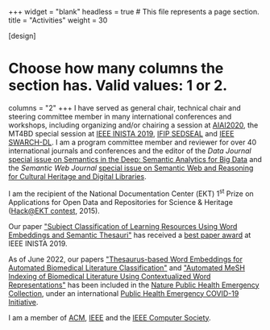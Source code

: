 +++
widget = "blank"
headless = true  # This file represents a page section.
title = "Activities"
weight = 30

[design]
  # Choose how many columns the section has. Valid values: 1 or 2.
  columns = "2"
+++
<i class="fa fa-users" aria-hidden="true"></i> I have served as general chair, technical chair and steering committee member in many international conferences and workshops, including organizing and/or chairing a session at [AIAI2020](http://www.aiai2020.eu), the MT4BD special session at [IEEE INISTA 2019](http://inista.org/inista19/ssessions.html), [IFIP SEDSEAL](https://sedseal2018.ceid.upatras.gr) and [IEEE SWARCH-DL](http://swig.hpclab.ceid.upatras.gr/SWARCH-DL). I am a program committee member and reviewer for over 40 international journals and conferences and the editor of the _Data Journal_ [special issue on Semantics in the Deep: Semantic Analytics for Big Data](https://www.mdpi.com/journal/data/special_issues/Semantic_Analytics) and the _Semantic Web Journal_ [special issue on Semantic Web and Reasoning for Cultural Heritage and Digital Libraries](http://content.iospress.com/journals/semantic-web/3/1).

<i class="fa fa-award" aria-hidden="true"></i> I am the recipient of the National Documentation Center (ΕΚΤ) 1<sup>st</sup> Prize on Applications for Open Data and Repositories for Science & Heritage ([Hack@EKT contest](http://saas.ekt.gr/content/contests), 2015).

<i class="fa fa-award" aria-hidden="true"></i> Our paper ["Subject Classification of Learning Resources Using Word Embeddings and Semantic Thesauri"](publications#conferences) has received a [best paper award](https://www.ceid.upatras.gr/el/ceid/awards/best-paper-award-sto-diethnes-synedrio-ieee-inista-2019) at IEEE INISTA 2019. 

<i class="fa fa-award" aria-hidden="true"></i> As of June 2022, our papers ["Thesaurus-based Word Embeddings for Automated Biomedical Literature Classification"](publications#journals) and ["Automated MeSH Indexing of Biomedical Literature Using Contextualized Word Representations"](publications#conferences) has been included in the [Nature Public Health Emergency Collection](https://www.ncbi.nlm.nih.gov/pmc/articles/PMC7256379/), under an international [Public Health Emergency COVID-19 Initiative](https://www.ncbi.nlm.nih.gov/pmc/about/covid-19/). 

<i class="ai ai-acm" aria-hidden="true"></i><i class="ai ai-ieee" aria-hidden="true"></i> I am a member of [ACM](https://www.acm.org), [IEEE](https://www.ieee.org) and the [IEEE Computer Society](https://www.computer.org). 
